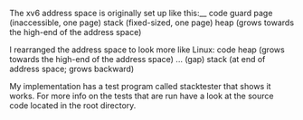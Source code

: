 The xv6 address space is originally set up like this:__
code
guard page (inaccessible, one page)
stack (fixed-sized, one page)
heap (grows towards the high-end of the address space)

I rearranged the address space to look more like Linux:
code
heap (grows towards the high-end of the address space)
... (gap)
stack (at end of address space; grows backward)

My implementation has a test program called stacktester
that shows it works. For more info on the tests that are 
run have a look at the source code located in the root directory. 
